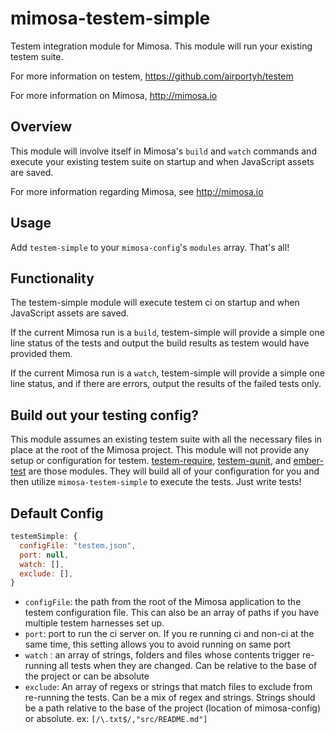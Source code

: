 mimosa-testem-simple
===========

Testem integration module for Mimosa. This module will run your existing testem suite.

For more information on testem, https://github.com/airportyh/testem

For more information on Mimosa, http://mimosa.io

## Overview

This module will involve itself in Mimosa's `build` and `watch` commands and execute your existing testem suite on startup and when JavaScript assets are saved.

For more information regarding Mimosa, see http://mimosa.io

## Usage

Add `testem-simple` to your `mimosa-config`'s `modules` array.  That's all!

## Functionality

The testem-simple module will execute testem ci on startup and when JavaScript assets are saved.

If the current Mimosa run is a `build`, testem-simple will provide a simple one line status of the tests and output the build results as testem would have provided them.

If the current Mimosa run is a `watch`, testem-simple will provide a simple one line status, and if there are errors, output the results of the failed tests only.

## Build out your testing config?

This module assumes an existing testem suite with all the necessary files in place at the root of the Mimosa project. This module will not provide any setup or configuration for testem.  [testem-require](https://github.com/dbashford/mimosa-testem-require), [testem-qunit](https://github.com/neverfox/mimosa-testem-qunit), and [ember-test](https://github.com/dbashford/mimosa-ember-test) are those modules. They will build all of your configuration for you and then utilize `mimosa-testem-simple` to execute the tests.  Just write tests!

## Default Config

```javascript
testemSimple: {
  configFile: "testem.json",
  port: null,
  watch: [],
  exclude: [],
}
```

* `configFile`: the path from the root of the Mimosa application to the testem configuration file. This can also be an array of paths if you have multiple testem harnesses set up.
* `port`: port to run the ci server on. If you re running ci and non-ci at the same time, this setting allows you to avoid running on same port
* `watch` : an array of strings, folders and files whose contents trigger re-running all tests when they are changed. Can be relative to the base of the project or can be absolute
* `exclude`: An array of regexs or strings that match files to exclude from re-running the tests. Can be a mix of regex and strings. Strings should be a path relative to the base of the project (location of mimosa-config) or absolute. ex: `[/\.txt$/,"src/README.md"]`